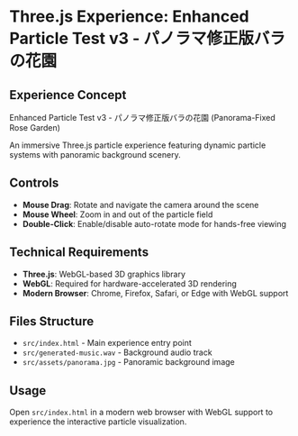 # Three.js Experience: Enhanced Particle Test v3 - パノラマ修正版バラの花園

## Experience Concept
Enhanced Particle Test v3 - パノラマ修正版バラの花園 (Panorama-Fixed Rose Garden)

An immersive Three.js particle experience featuring dynamic particle systems with panoramic background scenery.

## Controls
- **Mouse Drag**: Rotate and navigate the camera around the scene
- **Mouse Wheel**: Zoom in and out of the particle field
- **Double-Click**: Enable/disable auto-rotate mode for hands-free viewing

## Technical Requirements
- **Three.js**: WebGL-based 3D graphics library
- **WebGL**: Required for hardware-accelerated 3D rendering
- **Modern Browser**: Chrome, Firefox, Safari, or Edge with WebGL support

## Files Structure
- `src/index.html` - Main experience entry point
- `src/generated-music.wav` - Background audio track
- `src/assets/panorama.jpg` - Panoramic background image

## Usage
Open `src/index.html` in a modern web browser with WebGL support to experience the interactive particle visualization.